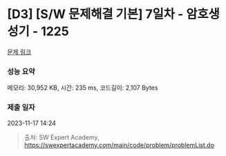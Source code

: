 # [D3] [S/W 문제해결 기본] 7일차 - 암호생성기 - 1225 

[문제 링크](https://swexpertacademy.com/main/code/problem/problemDetail.do?contestProbId=AV14uWl6AF0CFAYD) 

### 성능 요약

메모리: 30,952 KB, 시간: 235 ms, 코드길이: 2,107 Bytes

### 제출 일자

2023-11-17 14:24



> 출처: SW Expert Academy, https://swexpertacademy.com/main/code/problem/problemList.do